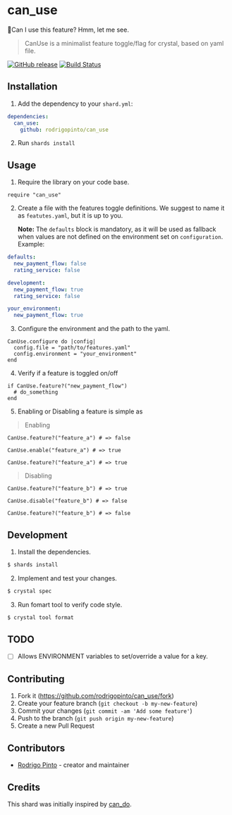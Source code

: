 # can_use

🤔Can I use this feature? Hmm, let me see.

> CanUse is a minimalist feature toggle/flag for crystal, based on yaml file.

[![GitHub release](https://img.shields.io/github/release/rodrigopinto/can_use.svg)](https://github.com/rodrigopinto/can_use/releases) [![Build Status](https://travis-ci.org/rodrigopinto/can_use.svg?branch=master)](https://travis-ci.org/rodrigopinto/can_use)

## Installation

1. Add the dependency to your `shard.yml`:

```yaml
dependencies:
  can_use:
    github: rodrigopinto/can_use
```
2. Run `shards install`

## Usage

1. Require the library on your code base.

```crystal
require "can_use"
```

2. Create a file with the features toggle definitions.
We suggest to name it as `featutes.yaml`, but it is up to you.

	**Note:** The `defaults` block is mandatory, as it will be used as fallback when values are not defined on the environment set on `configuration`. Example:

```yaml
defaults:
  new_payment_flow: false
  rating_service: false

development:
  new_payment_flow: true
  rating_service: false

your_environment:
  new_payment_flow: true
```

3. Configure the environment and the path to the yaml.

```crystal
CanUse.configure do |config|
  config.file = "path/to/features.yaml"
  config.environment = "your_environment"
end
```

4. Verify if a feature is toggled on/off

```crystal
if CanUse.feature?("new_payment_flow")
  # do_something
end
```

5. Enabling or Disabling a feature is simple as

> Enabling

```crystal
CanUse.feature?("feature_a") # => false

CanUse.enable("feature_a") # => true

CanUse.feature?("feature_a") # => true
```

> Disabling

```crystal
CanUse.feature?("feature_b") # => true

CanUse.disable("feature_b") # => false

CanUse.feature?("feature_b") # => false
```

## Development

1. Install the dependencies.

```bash
$ shards install
```

2. Implement and test your changes.

```bash
$ crystal spec
```

3. Run fomart tool to verify code style.

```bash
$ crystal tool format
```

## TODO

- [ ] Allows ENVIRONMENT variables to set/override a value for a key.

## Contributing

1. Fork it (<https://github.com/rodrigopinto/can_use/fork>)
2. Create your feature branch (`git checkout -b my-new-feature`)
3. Commit your changes (`git commit -am 'Add some feature'`)
4. Push to the branch (`git push origin my-new-feature`)
5. Create a new Pull Request

## Contributors

- [Rodrigo Pinto](https://github.com/rodrigopinto) - creator and maintainer

## Credits

This shard was initially inspired by [can_do](https://github.com/blacklane/can_do).
